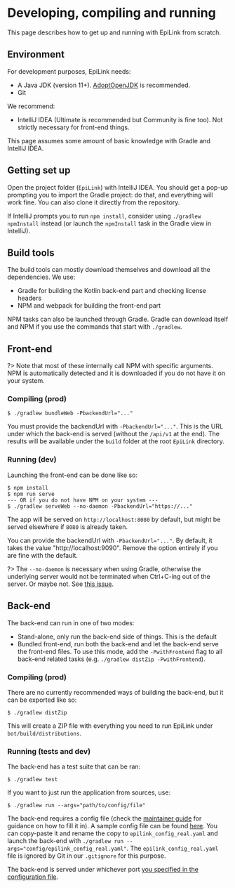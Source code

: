 # Developing, compiling and running

This page describes how to get up and running with EpiLink from scratch.

## Environment

For development purposes, EpiLink needs:

* A Java JDK (version 11+). [AdoptOpenJDK](https://adoptopenjdk.net) is recommended.
* Git

We recommend:

* IntelliJ IDEA (Ultimate is recommended but Community is fine too). Not strictly necessary for front-end things.

This page assumes some amount of basic knowledge with Gradle and IntelliJ IDEA.

## Getting set up

Open the project folder (`EpiLink`) with IntelliJ IDEA. You should get a pop-up prompting you to import the Gradle project: do that, and everything will work fine. You can also clone it directly from the repository.

If IntelliJ prompts you to run `npm install`, consider using `./gradlew npmInstall` instead (or launch the `npmInstall` task in the Gradle view in IntelliJ).

## Build tools

The build tools can mostly download themselves and download all the dependencies. We use:

* Gradle for building the Kotlin back-end part and checking license headers
* NPM and webpack for building the front-end part

NPM tasks can also be launched through Gradle. Gradle can download itself and NPM if you use the commands that start with `./gradlew`.

## Front-end

?> Note that most of these internally call NPM with specific arguments. NPM is automatically detected and it is downloaded if you do not have it on your system.

### Compiling (prod)

```
$ ./gradlew bundleWeb -PbackendUrl="..."
```

You must provide the backendUrl with `-PbackendUrl="..."`. This is the URL under which the back-end is served (without the `/api/v1` at the end). The results will be available under the `build` folder at the root `EpiLink` directory.

### Running (dev)

Launching the front-end can be done like so:

```
$ npm install
$ npm run serve
--- OR if you do not have NPM on your system ---
$ ./gradlew serveWeb --no-daemon -PbackendUrl="https://..."
```

The app will be served on `http://localhost:8080` by default, but might be served elsewhere if `8080` is already taken.

You can provide the backendUrl with `-PbackendUrl="..."`. By default, it takes the value "http://localhost:9090". Remove the option entirely if you are fine with the default.

?> The `--no-daemon` is necessary when using Gradle, otherwise the underlying server would not be terminated when Ctrl+C-ing out of the server. Or maybe not. See [this issue](https://github.com/node-gradle/gradle-node-plugin/issues/65).


## Back-end

The back-end can run in one of two modes:

* Stand-alone, only run the back-end side of things. This is the default
* Bundled front-end, run both the back-end and let the back-end serve the front-end files. To use this mode, add the `-PwithFrontend` flag to all back-end related tasks (e.g. `./gradlew distZip -PwithFrontend`).

### Compiling (prod)

There are no currently recommended ways of building the back-end, but it can be exported like so:

```
$ ./gradlew distZip
```

This will create a ZIP file with everything you need to run EpiLink under `bot/build/distributions`.

### Running (tests and dev)

The back-end has a test suite that can be ran:

```
$ ./gradlew test
```

If you want to just run the application from sources, use:

```
$ ./gradlew run --args="path/to/config/file"
```

The back-end requires a config file (check the [maintainer guide](MaintainerGuide.md) for guidance on how to fill it in). A sample config file can be found [here](https://github.com/EpiLink/EpiLink/tree/master/bot/config/epilink_config.yaml). You can copy-paste it and rename the copy to `epilink_config_real.yaml` and launch the back-end with `./gradlew run --args="config/epilink_config_real.yaml"`. The `epilink_config_real.yaml` file is ignored by Git in our `.gitignore` for this purpose.

The back-end is served under whichever port [you specified in the configuration file](MaintainerGuide.md#http-server-settings).